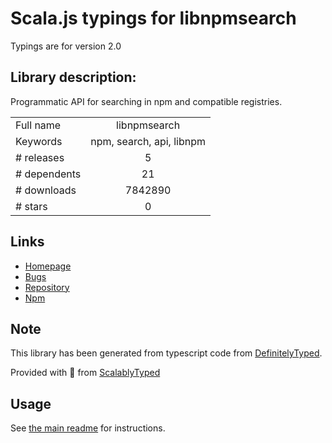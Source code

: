 
# Scala.js typings for libnpmsearch

Typings are for version 2.0

## Library description:
Programmatic API for searching in npm and compatible registries.

|                    |                 |
| ------------------ | :-------------: |
| Full name          | libnpmsearch |
| Keywords           | npm, search, api, libnpm |
| # releases         | 5 |
| # dependents       | 21 |
| # downloads        | 7842890 |
| # stars            | 0 |

## Links
- [Homepage](https://npmjs.com/package/libnpmsearch)
- [Bugs](https://github.com/npm/libnpmsearch/issues)
- [Repository](https://github.com/npm/libnpmsearch)
- [Npm](https://www.npmjs.com/package/libnpmsearch)
    


## Note
This library has been generated from typescript code from [DefinitelyTyped](https://definitelytyped.org).

Provided with :purple_heart: from [ScalablyTyped](https://github.com/oyvindberg/ScalablyTyped)

## Usage
See [the main readme](../../readme.md) for instructions.


